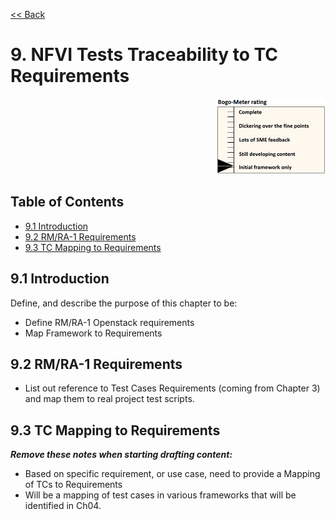 [<< Back](../)

# 9. NFVI Tests Traceability to TC Requirements
<p align="right"><img src="../figures/bogo_ifo.png" alt="scope" title="Scope" width="35%"/></p>

## Table of Contents
* [9.1 Introduction](#9.1)
* [9.2 RM/RA-1 Requirements](#9.2)
* [9.3 TC Mapping to Requirements](#9.3)

<a name="9.1"></a>
## 9.1 Introduction

Define, and describe the purpose of this chapter to be:

- Define RM/RA-1 Openstack requirements
- Map Framework to Requirements

<a name="9.2"></a>
## 9.2 RM/RA-1 Requirements

- List out reference to Test Cases Requirements (coming from Chapter 3) and map them to real project test scripts.

<a name="9.3"></a>
## 9.3 TC Mapping to Requirements

_**Remove these notes when starting drafting content:**_
- Based on specific requirement, or use case, need to provide a Mapping of TCs to Requirements
- Will be a mapping of test cases in various frameworks that will be identified in Ch04.
